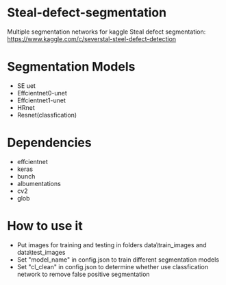 # Steal-defect-segmentation
Multiple segmentation networks for kaggle Steal defect segmentation:
https://www.kaggle.com/c/severstal-steel-defect-detection

# Segmentation Models
- SE uet
- Effcientnet0-unet
- Effcientnet1-unet
- HRnet
- Resnet(classfication)

# Dependencies 
- effcientnet
- keras
- bunch
- albumentations
- cv2
- glob

# How to use it
- Put images for training and testing in folders data\train_images and data\test_images
- Set "model_name" in config.json to train different segmentation models
- Set "cl_clean" in config.json to determine whether use classfication network to remove false positive segmentation
